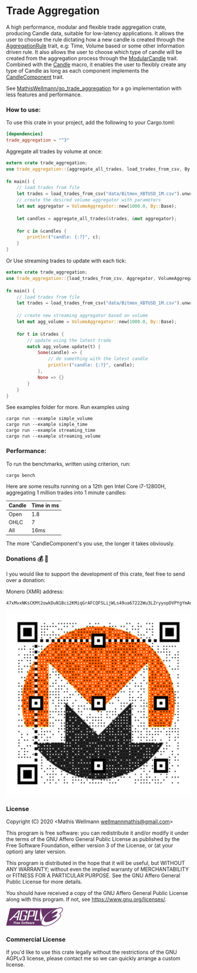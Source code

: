 # Trade Aggregation
A high performance, modular and flexible trade aggregation crate, producing Candle data, suitable for low-latency applications.
It allows the user to choose the rule dictating how a new candle is created 
through the [AggregationRule](src/aggregation_rules/aggregation_rule_trait.rs) trait, 
e.g: Time, Volume based or some other information driven rule.
It also allows the user to choose which type of candle will be created from the aggregation process
through the [ModularCandle](src/modular_candle_trait.rs) trait. Combined with the [Candle](trade_aggregation_derive/src/lib.rs) macro, 
it enables the user to flexibly create any type of Candle as long as each component implements 
the [CandleComponent](src/candle_components/candle_component_trait.rs) trait.

See [MathisWellmann/go_trade_aggregation](https://github.com/MathisWellmann/go_trade_aggregation) for a go implementation with less features and performance.

### How to use:
To use this crate in your project, add the following to your Cargo.toml:

```toml
[dependencies]
trade_aggregation = "^3"
```

Aggregate all trades by volume at once:

```rust
extern crate trade_aggregation;
use trade_aggregation::{aggregate_all_trades, load_trades_from_csv, By, VolumeAggregator};

fn main() {
    // load trades from file
    let trades = load_trades_from_csv("data/Bitmex_XBTUSD_1M.csv").unwrap();
    // create the desired volume aggregator with parameters
    let mut aggregator = VolumeAggregator::new(1000.0, By::Base);

    let candles = aggregate_all_trades(&trades, &mut aggregator);

    for c in &candles {
        println!("candle: {:?}", c);
    }
}
```

Or Use streaming trades to update with each tick:

```rust
extern crate trade_aggregation;
use trade_aggregation::{load_trades_from_csv, Aggregator, VolumeAggregator, By};

fn main() {
    // load trades from file
    let trades = load_trades_from_csv("data/Bitmex_XBTUSD_1M.csv").unwrap();

    // create new streaming aggregator based on volume
    let mut agg_volume = VolumeAggregator::new(1000.0, By::Base);

    for t in &trades {
        // update using the latest trade
        match agg_volume.update(t) {
            Some(candle) => {
                // do something with the latest candle
                println!("candle: {:?}", candle);
            },
            None => {}
        }
    }
}
```

See examples folder for more.
Run examples using
```
cargo run --example simple_volume
cargo run --example simple_time
cargo run --example streaming_time
cargo run --example streaming_volume
```

### Performance:
To run the benchmarks, written using criterion, run:

```shell
cargo bench
```

Here are some results running on a 12th gen Intel Core i7-12800H, aggregating 1 million trades into 1 minute candles:

Candle | Time in ms
-------|-----------
Open   | 1.8
OHLC   | 7
All    | 16ms

The more 'CandleComponent's you use, the longer it takes obviously.

### Donations :moneybag: :money_with_wings:
I you would like to support the development of this crate, feel free to send over a donation:

Monero (XMR) address:
```plain
47xMvxNKsCKMt2owkDuN1Bci2KMiqGrAFCQFSLijWLs49ua67222Wu3LZryyopDVPYgYmAnYkSZSz9ZW2buaDwdyKTWGwwb
```

![monero](img/monero_donations_qrcode.png)


### License
Copyright (C) 2020  <Mathis Wellmann wellmannmathis@gmail.com>

This program is free software: you can redistribute it and/or modify
it under the terms of the GNU Affero General Public License as published by
the Free Software Foundation, either version 3 of the License, or
(at your option) any later version.

This program is distributed in the hope that it will be useful,
but WITHOUT ANY WARRANTY; without even the implied warranty of
MERCHANTABILITY or FITNESS FOR A PARTICULAR PURPOSE.  See the
GNU Affero General Public License for more details.

You should have received a copy of the GNU Affero General Public License
along with this program.  If not, see <https://www.gnu.org/licenses/>.

![GNU AGPLv3](img/agplv3.png)

### Commercial License
If you'd like to use this crate legally without the restrictions of the GNU AGPLv3 license, 
please contact me so we can quickly arrange a custom license.
